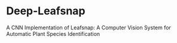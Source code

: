 # Deep-Leafsnap
A CNN Implementation of Leafsnap: A Computer Vision System for Automatic Plant Species Identification
